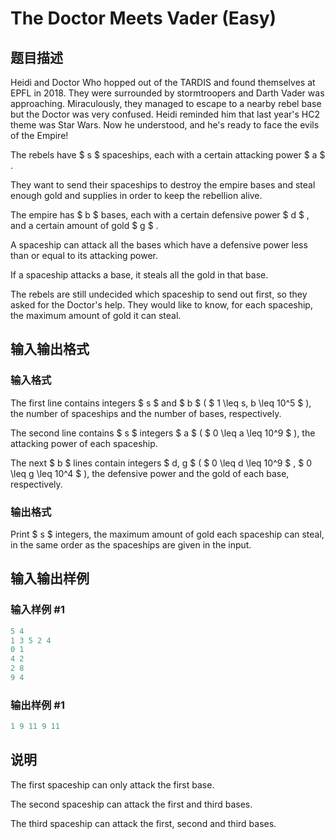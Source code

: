 # The Doctor Meets Vader (Easy)

## 题目描述

Heidi and Doctor Who hopped out of the TARDIS and found themselves at EPFL in 2018. They were surrounded by stormtroopers and Darth Vader was approaching. Miraculously, they managed to escape to a nearby rebel base but the Doctor was very confused. Heidi reminded him that last year's HC2 theme was Star Wars. Now he understood, and he's ready to face the evils of the Empire!

The rebels have $ s $ spaceships, each with a certain attacking power $ a $ .

They want to send their spaceships to destroy the empire bases and steal enough gold and supplies in order to keep the rebellion alive.

The empire has $ b $ bases, each with a certain defensive power $ d $ , and a certain amount of gold $ g $ .

A spaceship can attack all the bases which have a defensive power less than or equal to its attacking power.

If a spaceship attacks a base, it steals all the gold in that base.

The rebels are still undecided which spaceship to send out first, so they asked for the Doctor's help. They would like to know, for each spaceship, the maximum amount of gold it can steal.

## 输入输出格式

### 输入格式

The first line contains integers $ s $ and $ b $ ( $ 1 \leq s, b \leq 10^5 $ ), the number of spaceships and the number of bases, respectively.

The second line contains $ s $ integers $ a $ ( $ 0 \leq a \leq 10^9 $ ), the attacking power of each spaceship.

The next $ b $ lines contain integers $ d, g $ ( $ 0 \leq d \leq 10^9 $ , $ 0 \leq g \leq 10^4 $ ), the defensive power and the gold of each base, respectively.

### 输出格式

Print $ s $ integers, the maximum amount of gold each spaceship can steal, in the same order as the spaceships are given in the input.

## 输入输出样例

### 输入样例 #1

```cpp
5 4
1 3 5 2 4
0 1
4 2
2 8
9 4

```
### 输出样例 #1

```cpp
1 9 11 9 11

```
## 说明

The first spaceship can only attack the first base.

The second spaceship can attack the first and third bases.

The third spaceship can attack the first, second and third bases.

